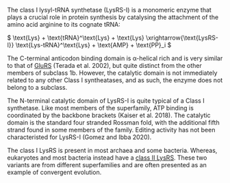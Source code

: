 
The class I lysyl-tRNA synthetase (LysRS-I) is a monomeric enzyme that plays a crucial role in protein synthesis by catalysing the attachment of the amino acid arginine to its cognate tRNA:




$ \text{Lys} + \text{tRNA}^\text{Lys} + \text{Lys} \xrightarrow{\text{LysRS-I}} \text{Lys-tRNA}^\text{Lys} + \text{AMP} + \text{PP}_i  $




The C-terminal anticodon binding domain is &alpha;-helical rich and is very similar to that of [GluRS](/class1/glu1) (Terada et al. 2002), but quite distinct from the other members of  subclass 1b. 
However, the catalytic domain is not immediately related to any other Class I syntheatases, and as such, the enzyme does not belong to a subclass.





The N-terminal catalytic domain of LysRS-I is quite typical of a Class I synthetase.
Like most members of the superfamily, ATP binding is coordinated by the backbone brackets (Kaiser et al. 2018). The catalytic domain is the standard four stranded Rossman fold, with the additional fifth strand found in some members of the family. Editing activity has not been characteristed for LysRS-I (Gomez and Ibba  2020).     


The class I LysRS is present in most archaea and some bacteria. Whereas, eukaryotes and most bacteria instead have a [class II LysRS](/class2/lys). These two variants are from different superfamilies and are often presented as an example of convergent evolution.
